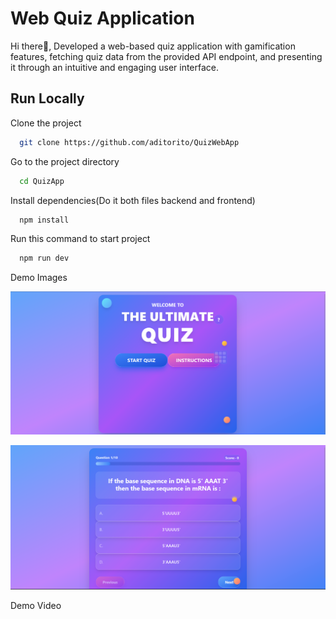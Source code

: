 
# Web Quiz Application

Hi there👋, Developed a web-based quiz application with gamification features, fetching quiz data from the provided API endpoint, and presenting it through an intuitive and engaging user interface.





## Run Locally

Clone the project

```bash
  git clone https://github.com/aditorito/QuizWebApp
```

Go to the project directory 

```bash
  cd QuizApp
```

Install dependencies(Do it both files backend and frontend)

```bash
  npm install
```

Run this command to start project

```bash
  npm run dev
```

Demo Images 


![Project Screenshot](https://github.com/aditorito/QuizWebApp/blob/master/QuizApp/src/assets/demo_1.png)


![Project Screenshot](https://github.com/aditorito/QuizWebApp/blob/master/QuizApp/src/assets/demo_2.png)


Demo Video 

